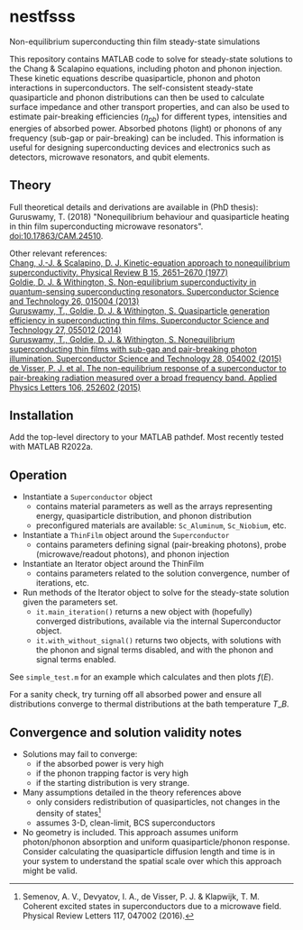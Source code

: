 # nestfsss
Non-equilibrium superconducting thin film steady-state simulations

This repository contains MATLAB code to solve for steady-state solutions to the Chang & Scalapino equations, including photon and phonon injection. These kinetic equations describe quasiparticle, phonon and photon interactions in superconductors.
The self-consistent steady-state quasiparticle and phonon distributions can then be used to calculate surface impedance and other transport properties, and can also be used to estimate pair-breaking efficiencies ($\eta_{pb}$) for different types, intensities and energies of absorbed power.
Absorbed photons (light) or phonons of any frequency (sub-gap or pair-breaking) can be included.
This information is useful for designing superconducting devices and electronics such as detectors, microwave resonators, and qubit elements.

## Theory

Full theoretical details and derivations are available in (PhD thesis):  
Guruswamy, T. (2018) "Nonequilibrium behaviour and quasiparticle heating in thin film superconducting microwave resonators". [doi:10.17863/CAM.24510](https://doi.org/10.17863/CAM.24510).

Other relevant references:  
[Chang, J.-J. & Scalapino, D. J. Kinetic-equation approach to nonequilibrium superconductivity. Physical Review B 15, 2651–2670 (1977)](https://doi.org/10.1103/PhysRevB.15.2651)  
[Goldie, D. J. & Withington, S. Non-equilibrium superconductivity in quantum-sensing superconducting resonators. Superconductor Science and Technology 26, 015004 (2013)](http://dx.doi.org/10.1088/0953-2048/26/1/015004)  
[Guruswamy, T., Goldie, D. J. & Withington, S. Quasiparticle generation efficiency in superconducting thin films. Superconductor Science and Technology 27, 055012 (2014)](http://dx.doi.org/10.1088/0953-2048/27/5/055012)  
[Guruswamy, T., Goldie, D. J. & Withington, S. Nonequilibrium superconducting thin films with sub-gap and pair-breaking photon illumination. Superconductor Science and Technology 28, 054002 (2015)](http://dx.doi.org/10.1088/0953-2048/28/5/054002)  
[de Visser, P. J. et al. The non-equilibrium response of a superconductor to pair-breaking radiation measured over a broad frequency band. Applied Physics Letters 106, 252602 (2015)](https://doi.org/10.1063/1.4923097)

## Installation

Add the top-level directory to your MATLAB pathdef. Most recently tested with MATLAB R2022a.

## Operation

* Instantiate a `Superconductor` object
  * contains material parameters as well as the arrays representing energy, quasiparticle distribution, and phonon distribution
  * preconfigured materials are available: `Sc_Aluminum`, `Sc_Niobium`, etc.
* Instantiate a `ThinFilm` object around the `Superconductor`
  * contains parameters defining signal (pair-breaking photons), probe (microwave/readout photons), and phonon injection
* Instantiate an Iterator object around the ThinFilm
  * contains parameters related to the solution convergence, number of iterations, etc.
* Run methods of the Iterator object to solve for the steady-state solution given the parameters set.
  * `it.main_iteration()` returns a new object with (hopefully) converged distributions, available via the internal Superconductor object.
  * `it.with_without_signal()` returns two objects, with solutions with the phonon and signal terms disabled, and with the phonon and signal terms enabled.

See `simple_test.m` for an example which calculates and then plots $f(E)$.

For a sanity check, try turning off all absorbed power and ensure all distributions converge to thermal distributions at the bath temperature $T\_B$.

## Convergence and solution validity notes

* Solutions may fail to converge:
  * if the absorbed power is very high
  * if the phonon trapping factor is very high
  * if the starting distribution is very strange.
* Many assumptions detailed in the theory references above
	* only considers redistribution of quasiparticles, not changes in the density of states[^1]
	* assumes 3-D, clean-limit, BCS superconductors
* No geometry is included. This approach assumes uniform photon/phonon absorption and uniform quasiparticle/phonon response. Consider calculating the quasiparticle diffusion length and time is in your system to understand the spatial scale over which this approach might be valid.

[^1]:	Semenov, A. V., Devyatov, I. A., de Visser, P. J. & Klapwijk, T. M. Coherent excited states in superconductors due to a microwave field. Physical Review Letters 117, 047002 (2016).

